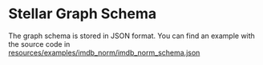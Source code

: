 # Stellar Graph Schema

The graph schema  is stored in JSON  format. You can find an  example with the
source                                 code                                 in
[resources/examples/imdb_norm/imdb_norm_schema.json](../resources/examples/imdb_norm/imdb_norm_schema.json)

